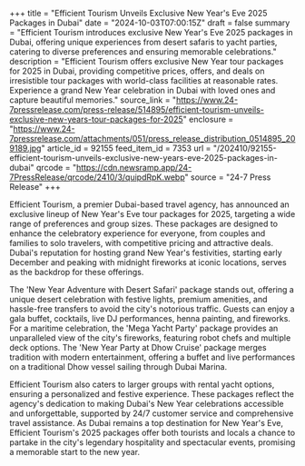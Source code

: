 +++
title = "Efficient Tourism Unveils Exclusive New Year's Eve 2025 Packages in Dubai"
date = "2024-10-03T07:00:15Z"
draft = false
summary = "Efficient Tourism introduces exclusive New Year's Eve 2025 packages in Dubai, offering unique experiences from desert safaris to yacht parties, catering to diverse preferences and ensuring memorable celebrations."
description = "Efficient Tourism offers exclusive New Year tour packages for 2025 in Dubai, providing competitive prices, offers, and deals on irresistible tour packages with world-class facilities at reasonable rates. Experience a grand New Year celebration in Dubai with loved ones and capture beautiful memories."
source_link = "https://www.24-7pressrelease.com/press-release/514895/efficient-tourism-unveils-exclusive-new-years-tour-packages-for-2025"
enclosure = "https://www.24-7pressrelease.com/attachments/051/press_release_distribution_0514895_209189.jpg"
article_id = 92155
feed_item_id = 7353
url = "/202410/92155-efficient-tourism-unveils-exclusive-new-years-eve-2025-packages-in-dubai"
qrcode = "https://cdn.newsramp.app/24-7PressRelease/qrcode/2410/3/quipdRpK.webp"
source = "24-7 Press Release"
+++

<p>Efficient Tourism, a premier Dubai-based travel agency, has announced an exclusive lineup of New Year's Eve tour packages for 2025, targeting a wide range of preferences and group sizes. These packages are designed to enhance the celebratory experience for everyone, from couples and families to solo travelers, with competitive pricing and attractive deals. Dubai's reputation for hosting grand New Year's festivities, starting early December and peaking with midnight fireworks at iconic locations, serves as the backdrop for these offerings.</p><p>The 'New Year Adventure with Desert Safari' package stands out, offering a unique desert celebration with festive lights, premium amenities, and hassle-free transfers to avoid the city's notorious traffic. Guests can enjoy a gala buffet, cocktails, live DJ performances, henna painting, and fireworks. For a maritime celebration, the 'Mega Yacht Party' package provides an unparalleled view of the city's fireworks, featuring robot chefs and multiple deck options. The 'New Year Party at Dhow Cruise' package merges tradition with modern entertainment, offering a buffet and live performances on a traditional Dhow vessel sailing through Dubai Marina.</p><p>Efficient Tourism also caters to larger groups with rental yacht options, ensuring a personalized and festive experience. These packages reflect the agency's dedication to making Dubai's New Year celebrations accessible and unforgettable, supported by 24/7 customer service and comprehensive travel assistance. As Dubai remains a top destination for New Year's Eve, Efficient Tourism's 2025 packages offer both tourists and locals a chance to partake in the city's legendary hospitality and spectacular events, promising a memorable start to the new year.</p>